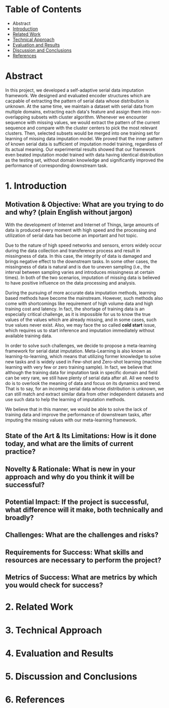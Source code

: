 # Table of Contents
* Abstract
* [Introduction](#1-introduction)
* [Related Work](#2-related-work)
* [Technical Approach](#3-technical-approach)
* [Evaluation and Results](#4-evaluation-and-results)
* [Discussion and Conclusions](#5-discussion-and-conclusions)
* [References](#6-references)

# Abstract

In this project, we developed a self-adaptive serial data imputation framework. We designed and evaluated encoder structures which are cacpable of extracting the pattern of serial data whose distribution is unknown.
At the same time, we maintain a dataset with serial data from multiple domains, extracting each data's feature and assign them into non-overlapping subsets with cluster algorithm.
Whenever we encounter sequence with missing values, we would extract the pattern of the current sequence and compare with the cluster centers to pick the most relevant clusters. 
Then, selected subsets would be merged into one training set for learning of missing data imputation model.
We proved that the inner pattern of known serial data is sufficient of imputation model training, regardless of its actual meaning.
Our experimental results showed that our framework even beated imputation model trained with data having identical distribution as the testing set, without domain knowledge and significantly improved the performance of corresponding downstream task.

# 1. Introduction



## Motivation & Objective: What are you trying to do and why? (plain English without jargon)

With the development of Internet and Internet of Things, large amounts of data is produced every moment with high speed and the processing and utilization of serial data has become an important and hot topic. 

Due to the nature of high speed networks and sensors, errors widely occur during the data collection and transference process and result in missingness of data. In this case, the integrity of data is damaged and brings negative effect to the downstream tasks. In some other cases, the missingness of data is natural and is due to uneven sampling (i.e., the interval between sampling varies and introduces missingness at certain times).
In both of the two scenarios, imputation of missing data is believed to have positive influence on the data processing and analysis.

During the pursuing of more accurate data imputation methods, learning based methods have become the mainstream. However, such methods also come with shortcomings like requirement of high volume data and high training cost and latency.
In fact, the shortage of training data is an especially critical challenge, as it is impossible for us to know the true values of the values which are already missing, and in some cases, such true values never exist. 
Also, we may face the so called **cold start** issue, which requires us to start inference and imputation immediately without available training data. 

In order to solve such challenges, we decide to propose a meta-learning framework for serial datat imputation. 
Meta-Learning is also known as learning-to-learning, which means that utilizing former knowledge to solve new tasks and is widely used in Few-shot and Zero-shot learning (machine learning with very few or zero training sample).
In fact, we believe that although the training data for imputation task in specific domain and field can be very rare, we still have plenty of serial data after all.
All we need to do is to overlook the meaning of data and focus on its dynamics and trend.
That is to say, for an incoming serial data whose distribution is unknown, we can still match and extract similar data from other independent datasets and use such data to help the learning of imputation methods.

We believe that in this manner, we would be able to solve the lack of training data and improve the performance of downstream tasks, after imputing the missing values with our meta-learning framework. 



## State of the Art & Its Limitations: How is it done today, and what are the limits of current practice?

## Novelty & Rationale: What is new in your approach and why do you think it will be successful?
## Potential Impact: If the project is successful, what difference will it make, both technically and broadly?
## Challenges: What are the challenges and risks?
## Requirements for Success: What skills and resources are necessary to perform the project?
## Metrics of Success: What are metrics by which you would check for success?

# 2. Related Work

# 3. Technical Approach

# 4. Evaluation and Results

# 5. Discussion and Conclusions

# 6. References
